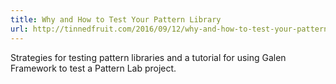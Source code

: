 ```yaml
---
title: Why and How to Test Your Pattern Library
url: http://tinnedfruit.com/2016/09/12/why-and-how-to-test-your-pattern-library.html
---
```


Strategies for testing pattern libraries and a tutorial for using Galen Framework to test a Pattern Lab project.
